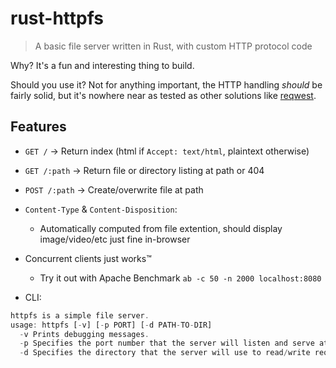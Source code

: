 # rust-httpfs

> A basic file server written in Rust, with custom HTTP protocol code

Why? It's a fun and interesting thing to build.

Should you use it? Not for anything important, the HTTP handling *should* be fairly solid, but it's nowhere near as tested as other solutions like [reqwest](https://docs.rs/reqwest/latest/reqwest/).

## Features

- `GET /` -> Return index (html if `Accept: text/html`, plaintext otherwise)
- `GET /:path` -> Return file or directory listing at path or 404
- `POST /:path` -> Create/overwrite file at path
- `Content-Type` & `Content-Disposition`:
  - Automatically computed from file extention, should display image/video/etc just fine in-browser
- Concurrent clients just works™️

  - Try it out with Apache Benchmark `ab -c 50 -n 2000 localhost:8080`

- CLI:

```js
httpfs is a simple file server.
usage: httpfs [-v] [-p PORT] [-d PATH-TO-DIR]
  -v Prints debugging messages.
  -p Specifies the port number that the server will listen and serve at. Default is 8080.
  -d Specifies the directory that the server will use to read/write requested files. Default is the current directory when launching the application.
```

